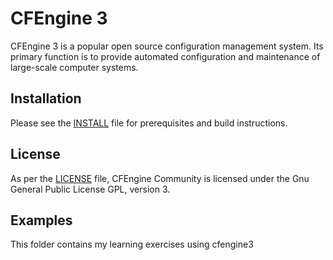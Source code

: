 # CFEngine 3

CFEngine 3 is a popular open source configuration management system. Its primary
function is to provide automated configuration and maintenance of large-scale
computer systems.

## Installation

Please see the [INSTALL](https://github.com/cfengine/core/blob/master/INSTALL)
file for prerequisites and build instructions.

## License

As per the [LICENSE](https://github.com/cfengine/core/blob/master/LICENSE) file, CFEngine Community is licensed
under the Gnu General Public License GPL, version 3.

## Examples
This folder contains my learning exercises using cfengine3
